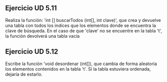 ## Ejercicio UD 5.11
Realiza la función: 'int [] buscarTodos (int[], int clave)', que crea y devuelve una tabla con todos los indices que los elementos donde se encuentra la clave de búsqueda. En el caso de que 'clave' no se encuentre en la tabla 't', la función devolverá una tabla vacía

## Ejercicio UD 5.12
Escribe la función 'void desordenar (int[]), que cambia de forma aleatoria los elementos contenidos en la tabla 't'. Si la tabla estuviera ordenada, dejaría de estarlo. 
